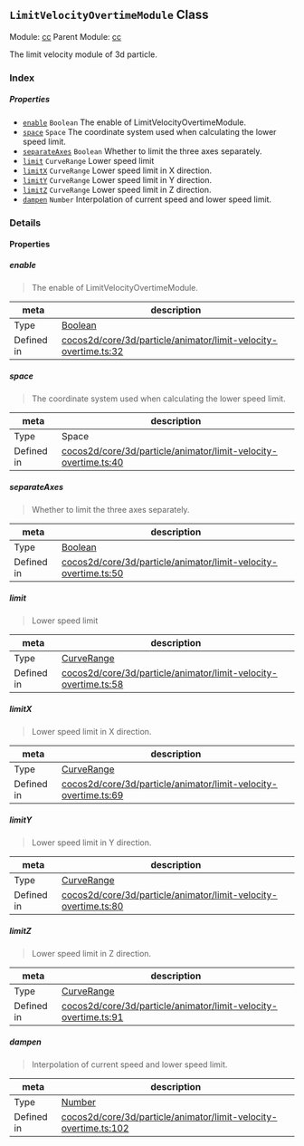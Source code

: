 ## `LimitVelocityOvertimeModule` Class



Module: [cc](../modules/cc.md)
Parent Module: [cc](../modules/cc.md)


The limit velocity module of 3d particle.



### Index

##### Properties

  - [`enable`](#enable) `Boolean` The enable of LimitVelocityOvertimeModule.
  - [`space`](#space) `Space` The coordinate system used when calculating the lower speed limit.
  - [`separateAxes`](#separateaxes) `Boolean` Whether to limit the three axes separately.
  - [`limit`](#limit) `CurveRange` Lower speed limit
  - [`limitX`](#limitx) `CurveRange` Lower speed limit in X direction.
  - [`limitY`](#limity) `CurveRange` Lower speed limit in Y direction.
  - [`limitZ`](#limitz) `CurveRange` Lower speed limit in Z direction.
  - [`dampen`](#dampen) `Number` Interpolation of current speed and lower speed limit.





### Details


#### Properties


##### enable

> The enable of LimitVelocityOvertimeModule.

| meta | description |
|------|-------------|
| Type | <a href="https://developer.mozilla.org/en/JavaScript/Reference/Global_Objects/Boolean" class="crosslink external" target="_blank">Boolean</a> |
| Defined in | [cocos2d/core/3d/particle/animator/limit-velocity-overtime.ts:32](https://github.com/cocos-creator/engine/blob/f495398f4307775f0f733162e3d128d81e063063/cocos2d/core/3d/particle/animator/limit-velocity-overtime.ts#L32) |



##### space

> The coordinate system used when calculating the lower speed limit.

| meta | description |
|------|-------------|
| Type | Space |
| Defined in | [cocos2d/core/3d/particle/animator/limit-velocity-overtime.ts:40](https://github.com/cocos-creator/engine/blob/f495398f4307775f0f733162e3d128d81e063063/cocos2d/core/3d/particle/animator/limit-velocity-overtime.ts#L40) |



##### separateAxes

> Whether to limit the three axes separately.

| meta | description |
|------|-------------|
| Type | <a href="https://developer.mozilla.org/en/JavaScript/Reference/Global_Objects/Boolean" class="crosslink external" target="_blank">Boolean</a> |
| Defined in | [cocos2d/core/3d/particle/animator/limit-velocity-overtime.ts:50](https://github.com/cocos-creator/engine/blob/f495398f4307775f0f733162e3d128d81e063063/cocos2d/core/3d/particle/animator/limit-velocity-overtime.ts#L50) |



##### limit

> Lower speed limit

| meta | description |
|------|-------------|
| Type | <a href="../classes/CurveRange.html" class="crosslink">CurveRange</a> |
| Defined in | [cocos2d/core/3d/particle/animator/limit-velocity-overtime.ts:58](https://github.com/cocos-creator/engine/blob/f495398f4307775f0f733162e3d128d81e063063/cocos2d/core/3d/particle/animator/limit-velocity-overtime.ts#L58) |



##### limitX

> Lower speed limit in X direction.

| meta | description |
|------|-------------|
| Type | <a href="../classes/CurveRange.html" class="crosslink">CurveRange</a> |
| Defined in | [cocos2d/core/3d/particle/animator/limit-velocity-overtime.ts:69](https://github.com/cocos-creator/engine/blob/f495398f4307775f0f733162e3d128d81e063063/cocos2d/core/3d/particle/animator/limit-velocity-overtime.ts#L69) |



##### limitY

> Lower speed limit in Y direction.

| meta | description |
|------|-------------|
| Type | <a href="../classes/CurveRange.html" class="crosslink">CurveRange</a> |
| Defined in | [cocos2d/core/3d/particle/animator/limit-velocity-overtime.ts:80](https://github.com/cocos-creator/engine/blob/f495398f4307775f0f733162e3d128d81e063063/cocos2d/core/3d/particle/animator/limit-velocity-overtime.ts#L80) |



##### limitZ

> Lower speed limit in Z direction.

| meta | description |
|------|-------------|
| Type | <a href="../classes/CurveRange.html" class="crosslink">CurveRange</a> |
| Defined in | [cocos2d/core/3d/particle/animator/limit-velocity-overtime.ts:91](https://github.com/cocos-creator/engine/blob/f495398f4307775f0f733162e3d128d81e063063/cocos2d/core/3d/particle/animator/limit-velocity-overtime.ts#L91) |



##### dampen

> Interpolation of current speed and lower speed limit.

| meta | description |
|------|-------------|
| Type | <a href="https://developer.mozilla.org/en/JavaScript/Reference/Global_Objects/Number" class="crosslink external" target="_blank">Number</a> |
| Defined in | [cocos2d/core/3d/particle/animator/limit-velocity-overtime.ts:102](https://github.com/cocos-creator/engine/blob/f495398f4307775f0f733162e3d128d81e063063/cocos2d/core/3d/particle/animator/limit-velocity-overtime.ts#L102) |







